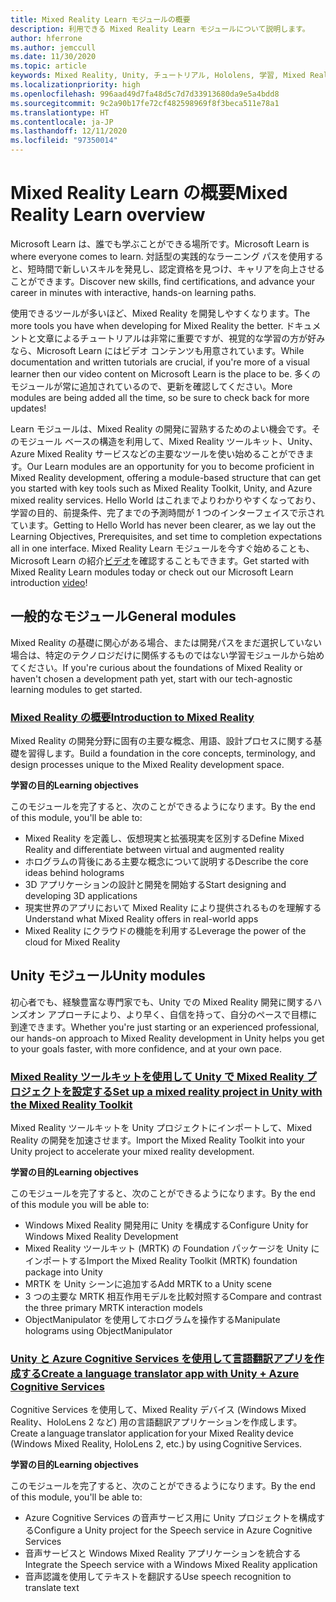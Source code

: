 ```yaml
---
title: Mixed Reality Learn モジュールの概要
description: 利用できる Mixed Reality Learn モジュールについて説明します。
author: hferrone
ms.author: jemccull
ms.date: 11/30/2020
ms.topic: article
keywords: Mixed Reality, Unity, チュートリアル, Hololens, 学習, Mixed Reality ヘッドセット, Windows Mixed Reality ヘッドセット, 仮想現実ヘッドセット, 仮想現実とは, 拡張現実とは, MRTK, Mixed Reality Toolkit, 言語翻訳, Azure, Azure Cognitive Services, Microsoft Learn
ms.localizationpriority: high
ms.openlocfilehash: 996aad49d7fa48d5c7d7d33913680da9e5a4bdd8
ms.sourcegitcommit: 9c2a90b17fe72cf482598969f8f3beca511e78a1
ms.translationtype: HT
ms.contentlocale: ja-JP
ms.lasthandoff: 12/11/2020
ms.locfileid: "97350014"
---
```

# <a name="mixed-reality-learn-overview"></a><span data-ttu-id="202ef-104">Mixed Reality Learn の概要</span><span class="sxs-lookup"><span data-stu-id="202ef-104">Mixed Reality Learn overview</span></span>

<span data-ttu-id="202ef-105">Microsoft Learn は、誰でも学ぶことができる場所です。</span><span class="sxs-lookup"><span data-stu-id="202ef-105">Microsoft Learn is where everyone comes to learn.</span></span> <span data-ttu-id="202ef-106">対話型の実践的なラーニング パスを使用すると、短時間で新しいスキルを発見し、認定資格を見つけ、キャリアを向上させることができます。</span><span class="sxs-lookup"><span data-stu-id="202ef-106">Discover new skills, find certifications, and advance your career in minutes with interactive, hands-on learning paths.</span></span> 

<span data-ttu-id="202ef-107">使用できるツールが多いほど、Mixed Reality を開発しやすくなります。</span><span class="sxs-lookup"><span data-stu-id="202ef-107">The more tools you have when developing for Mixed Reality the better.</span></span> <span data-ttu-id="202ef-108">ドキュメントと文章によるチュートリアルは非常に重要ですが、視覚的な学習の方が好みなら、Microsoft Learn にはビデオ コンテンツも用意されています。</span><span class="sxs-lookup"><span data-stu-id="202ef-108">While documentation and written tutorials are crucial, if you're more of a visual learner then our video content on Microsoft Learn is the place to be.</span></span> <span data-ttu-id="202ef-109">多くのモジュールが常に追加されているので、更新を確認してください。</span><span class="sxs-lookup"><span data-stu-id="202ef-109">More modules are being added all the time, so be sure to check back for more updates!</span></span>

<span data-ttu-id="202ef-110">Learn モジュールは、Mixed Reality の開発に習熟するためのよい機会です。そのモジュール ベースの構造を利用して、Mixed Reality ツールキット、Unity、Azure Mixed Reality サービスなどの主要なツールを使い始めることができます。</span><span class="sxs-lookup"><span data-stu-id="202ef-110">Our Learn modules are an opportunity for you to become proficient in Mixed Reality development, offering a module-based structure that can get you started with key tools such as Mixed Reality Toolkit, Unity, and Azure mixed reality services.</span></span> <span data-ttu-id="202ef-111">Hello World はこれまでよりわかりやすくなっており、学習の目的、前提条件、完了までの予測時間が 1 つのインターフェイスで示されています。</span><span class="sxs-lookup"><span data-stu-id="202ef-111">Getting to Hello World has never been clearer, as we lay out the Learning Objectives, Prerequisites, and set time to completion expectations all in one interface.</span></span> <span data-ttu-id="202ef-112">Mixed Reality Learn モジュールを今すぐ始めることも、Microsoft Learn の紹介[ビデオ](https://channel9.msdn.com/Blogs/One-Dev-Minute/What-is-Microsoft-Learn)を確認することもできます。</span><span class="sxs-lookup"><span data-stu-id="202ef-112">Get started with Mixed Reality Learn modules today or check out our Microsoft Learn introduction [video](https://channel9.msdn.com/Blogs/One-Dev-Minute/What-is-Microsoft-Learn)!</span></span>

## <a name="general-modules"></a><span data-ttu-id="202ef-113">一般的なモジュール</span><span class="sxs-lookup"><span data-stu-id="202ef-113">General modules</span></span>

<span data-ttu-id="202ef-114">Mixed Reality の基礎に関心がある場合、または開発パスをまだ選択していない場合は、特定のテクノロジだけに関係するものではない学習モジュールから始めてください。</span><span class="sxs-lookup"><span data-stu-id="202ef-114">If you're curious about the foundations of Mixed Reality or haven't chosen a development path yet, start with our tech-agnostic learning modules to get started.</span></span>

### <a name="introduction-to-mixed-reality"></a>[<span data-ttu-id="202ef-115">Mixed Reality の概要</span><span class="sxs-lookup"><span data-stu-id="202ef-115">Introduction to Mixed Reality</span></span>](https://docs.microsoft.com/learn/modules/intro-to-mixed-reality/)

<span data-ttu-id="202ef-116">Mixed Reality の開発分野に固有の主要な概念、用語、設計プロセスに関する基礎を習得します。</span><span class="sxs-lookup"><span data-stu-id="202ef-116">Build a foundation in the core concepts, terminology, and design processes unique to the Mixed Reality development space.</span></span>

<span data-ttu-id="202ef-117">**学習の目的**</span><span class="sxs-lookup"><span data-stu-id="202ef-117">**Learning objectives**</span></span>

<span data-ttu-id="202ef-118">このモジュールを完了すると、次のことができるようになります。</span><span class="sxs-lookup"><span data-stu-id="202ef-118">By the end of this module, you'll be able to:</span></span>

* <span data-ttu-id="202ef-119">Mixed Reality を定義し、仮想現実と拡張現実を区別する</span><span class="sxs-lookup"><span data-stu-id="202ef-119">Define Mixed Reality and differentiate between virtual and augmented reality</span></span>
* <span data-ttu-id="202ef-120">ホログラムの背後にある主要な概念について説明する</span><span class="sxs-lookup"><span data-stu-id="202ef-120">Describe the core ideas behind holograms</span></span>
* <span data-ttu-id="202ef-121">3D アプリケーションの設計と開発を開始する</span><span class="sxs-lookup"><span data-stu-id="202ef-121">Start designing and developing 3D applications</span></span>
* <span data-ttu-id="202ef-122">現実世界のアプリにおいて Mixed Reality により提供されるものを理解する</span><span class="sxs-lookup"><span data-stu-id="202ef-122">Understand what Mixed Reality offers in real-world apps</span></span>
* <span data-ttu-id="202ef-123">Mixed Reality にクラウドの機能を利用する</span><span class="sxs-lookup"><span data-stu-id="202ef-123">Leverage the power of the cloud for Mixed Reality</span></span>

## <a name="unity-modules"></a><span data-ttu-id="202ef-124">Unity モジュール</span><span class="sxs-lookup"><span data-stu-id="202ef-124">Unity modules</span></span>

<span data-ttu-id="202ef-125">初心者でも、経験豊富な専門家でも、Unity での Mixed Reality 開発に関するハンズオン アプローチにより、より早く、自信を持って、自分のペースで目標に到達できます。</span><span class="sxs-lookup"><span data-stu-id="202ef-125">Whether you're just starting or an experienced professional, our hands-on approach to Mixed Reality development in Unity helps you get to your goals faster, with more confidence, and at your own pace.</span></span>

### <a name="set-up-a-mixed-reality-project-in-unity-with-the-mixed-reality-toolkit"></a>[<span data-ttu-id="202ef-126">Mixed Reality ツールキットを使用して Unity で Mixed Reality プロジェクトを設定する</span><span class="sxs-lookup"><span data-stu-id="202ef-126">Set up a mixed reality project in Unity with the Mixed Reality Toolkit</span></span>](https://docs.microsoft.com/learn/modules/mixed-reality-toolkit-project-unity/)

<span data-ttu-id="202ef-127">Mixed Reality ツールキットを Unity プロジェクトにインポートして、Mixed Reality の開発を加速させます。</span><span class="sxs-lookup"><span data-stu-id="202ef-127">Import the Mixed Reality Toolkit into your Unity project to accelerate your mixed reality development.</span></span>

<span data-ttu-id="202ef-128">**学習の目的**</span><span class="sxs-lookup"><span data-stu-id="202ef-128">**Learning objectives**</span></span>

<span data-ttu-id="202ef-129">このモジュールを完了すると、次のことができるようになります。</span><span class="sxs-lookup"><span data-stu-id="202ef-129">By the end of this module you will be able to:</span></span>

* <span data-ttu-id="202ef-130">Windows Mixed Reality 開発用に Unity を構成する</span><span class="sxs-lookup"><span data-stu-id="202ef-130">Configure Unity for Windows Mixed Reality Development</span></span>
* <span data-ttu-id="202ef-131">Mixed Reality ツールキット (MRTK) の Foundation パッケージを Unity にインポートする</span><span class="sxs-lookup"><span data-stu-id="202ef-131">Import the Mixed Reality Toolkit (MRTK) foundation package into Unity</span></span>
* <span data-ttu-id="202ef-132">MRTK を Unity シーンに追加する</span><span class="sxs-lookup"><span data-stu-id="202ef-132">Add MRTK to a Unity scene</span></span>
* <span data-ttu-id="202ef-133">3 つの主要な MRTK 相互作用モデルを比較対照する</span><span class="sxs-lookup"><span data-stu-id="202ef-133">Compare and contrast the three primary MRTK interaction models</span></span>
* <span data-ttu-id="202ef-134">ObjectManipulator を使用してホログラムを操作する</span><span class="sxs-lookup"><span data-stu-id="202ef-134">Manipulate holograms using ObjectManipulator</span></span>

### <a name="create-a-language-translator-app-with-unity--azure-cognitive-services"></a>[<span data-ttu-id="202ef-135">Unity と Azure Cognitive Services を使用して言語翻訳アプリを作成する</span><span class="sxs-lookup"><span data-stu-id="202ef-135">Create a language translator app with Unity + Azure Cognitive Services</span></span>](https://docs.microsoft.com/learn/modules/create-language-translator-mixed-reality-application-unity-azure-cognitive-services/)

<span data-ttu-id="202ef-136">Cognitive Services を使用して、Mixed Reality デバイス (Windows Mixed Reality、HoloLens 2 など) 用の言語翻訳アプリケーションを作成します。</span><span class="sxs-lookup"><span data-stu-id="202ef-136">Create a language translator application for your Mixed Reality device (Windows Mixed Reality, HoloLens 2, etc.) by using Cognitive Services.</span></span>

<span data-ttu-id="202ef-137">**学習の目的**</span><span class="sxs-lookup"><span data-stu-id="202ef-137">**Learning objectives**</span></span>

<span data-ttu-id="202ef-138">このモジュールを完了すると、次のことができるようになります。</span><span class="sxs-lookup"><span data-stu-id="202ef-138">By the end of this module, you'll be able to:</span></span>

* <span data-ttu-id="202ef-139">Azure Cognitive Services の音声サービス用に Unity プロジェクトを構成する</span><span class="sxs-lookup"><span data-stu-id="202ef-139">Configure a Unity project for the Speech service in Azure Cognitive Services</span></span>
* <span data-ttu-id="202ef-140">音声サービスと Windows Mixed Reality アプリケーションを統合する</span><span class="sxs-lookup"><span data-stu-id="202ef-140">Integrate the Speech service with a Windows Mixed Reality application</span></span>
* <span data-ttu-id="202ef-141">音声認識を使用してテキストを翻訳する</span><span class="sxs-lookup"><span data-stu-id="202ef-141">Use speech recognition to translate text</span></span>
